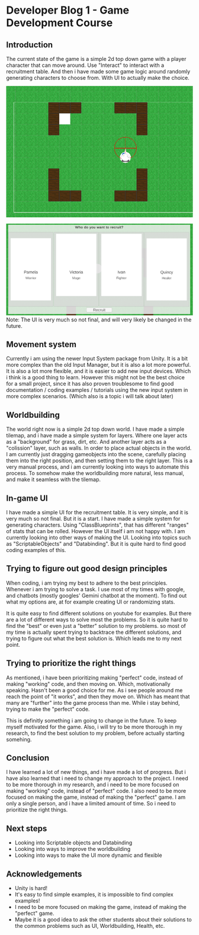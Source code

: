 # Developer Blog 1 - Game Development Course

## Introduction

The current state of the game is a simple 2d top down game with a player character that can move around. Use "Interact" to interact with a recruitment table. And then i have made some game logic around randomly generating characters to choose from. With UI to actually make the choice.

![alt text](Images/db1_TavernPicture.png)

![alt text](Images/db1_RecruitmentPicture.png)
Note: The UI is very much so not final, and will very likely be changed in the future.

## Movement system

Currently i am using the newer Input System package from Unity. It is a bit more complex than the old Input Manager, but it is also a lot more powerful. It is also a lot more flexible, and it is easier to add new input devices. Which i think is a good thing to learn. However this might not be the best choice for a small project, since it has also proven troublesome to find good documentation / coding examples / tutorials using the new input system in more complex scenarios. (Which also is a topic i will talk about later)

## Worldbuilding

The world right now is a simple 2d top down world. I have made a simple tilemap, and i have made a simple system for layers. Where one layer acts as a "background" for grass, dirt, etc. And another layer acts as a "colission" layer, such as walls. In order to place actual objects in the world. I am currently just dragging gameobjects into the scene, carefully placing them into the right position, and then setting them to the right layer. This is a very manual process, and i am currently looking into ways to automate this process. To somehow make the worldbuilding more natural, less manual, and make it seamless with the tilemap.

## In-game UI

I have made a simple UI for the recruitment table. It is very simple, and it is very much so not final. But it is a start. I have made a simple system for generating characters. Using "ClassBlueprints", that has different "ranges" of stats that can be rolled. However the UI itself i am not happy with. I am currently looking into other ways of making the UI. Looking into topics such as "ScriptableObjects" and "Databinding". But it is quite hard to find good coding examples of this.

## Trying to figure out good design principles

When coding, i am trying my best to adhere to the best principles. Whenever i am trying to solve a task. I use most of my times with google, and chatbots (mostly googles' Gemini chatbot at the moment). To find out what my options are, at for example creating UI or randomizing stats.

It is quite easy to find different solutions on youtube for examples. But there are a lot of different ways to solve most the problems. So it is quite hard to find the "best" or even just a "better" solution to my problems. so most of my time is actually spent trying to backtrace the different solutions, and trying to figure out what the best solution is. Which leads me to my next point.

## Trying to prioritize the right things

As mentioned, i have been prioritizing making "perfect" code, instead of making "working" code, and then moving on. Which, motivationally speaking. Hasn't been a good choice for me. As i see people around me reach the point of "it works", and then they move on. Which has meant that many are "further" into the game process than me. While i stay behind, trying to make the "perfect" code.

This is definitly something i am going to change in the future. To keep myself motivated for the game. Also, i will try to be more thorough in my research, to find the best solution to my problem, before actually starting somehing.

## Conclusion

I have learned a lot of new things, and i have made a lot of progress. But i have also learned that i need to change my approach to the project. I need to be more thorough in my research, and i need to be more focused on making "working" code, instead of "perfect" code. I also need to be more focused on making the game, instead of making the "perfect" game. I am only a single person, and i have a limited amount of time. So i need to prioritize the right things.

## Next steps

- Looking into Scriptable objects and Databinding
- Looking into ways to improve the worldbuilding
- Looking into ways to make the UI more dynamic and flexible

## Acknowledgements

- Unity is hard!
- It's easy to find simple examples, it is impossible to find complex examples!
- I need to be more focused on making the game, instead of making the "perfect" game.
- Maybe it is a good idea to ask the other students about their solutions to the common problems such as UI, Worldbuilding, Health, etc.
